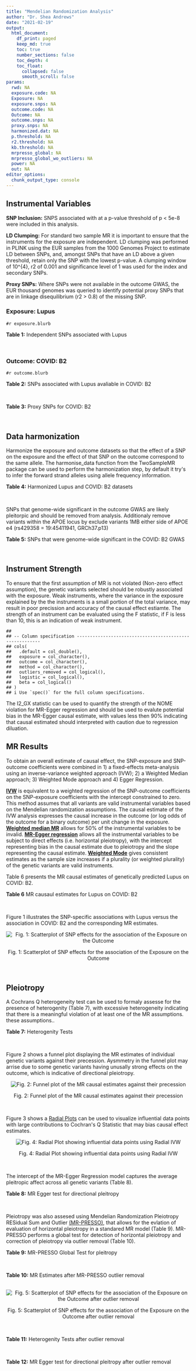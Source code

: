 ```yaml
---
title: "Mendelian Randomization Analysis"
author: "Dr. Shea Andrews"
date: "2021-02-19"
output:
  html_document:
    df_print: paged
    keep_md: true
    toc: true
    number_sections: false
    toc_depth: 4
    toc_float:
      collapsed: false
      smooth_scroll: false
params:
  rwd: NA
  exposure.code: NA
  Exposure: NA
  exposure.snps: NA
  outcome.code: NA
  Outcome: NA
  outcome.snps: NA
  proxy.snps: NA
  harmonized.dat: NA
  p.threshold: NA
  r2.threshold: NA
  kb.threshold: NA
  mrpresso_global: NA
  mrpresso_global_wo_outliers: NA
  power: NA
  out: NA
editor_options:
  chunk_output_type: console
---
```







## Instrumental Variables
**SNP Inclusion:** SNPS associated with at a p-value threshold of p < 5e-8 were included in this analysis.
<br>

**LD Clumping:** For standard two sample MR it is important to ensure that the instruments for the exposure are independent. LD clumping was performed in PLINK using the EUR samples from the 1000 Genomes Project to estimate LD between SNPs, and, amongst SNPs that have an LD above a given threshold, retain only the SNP with the lowest p-value. A clumping window of 10^{4}, r2 of 0.001 and significance level of 1 was used for the index and secondary SNPs.
<br>

**Proxy SNPs:** Where SNPs were not available in the outcome GWAS, the EUR thousand genomes was queried to identify potential proxy SNPs that are in linkage disequilibrium (r2 > 0.8) of the missing SNP.
<br>

### Exposure: Lupus
`#r exposure.blurb`
<br>

**Table 1:** Independent SNPs associated with Lupus
<div data-pagedtable="false">
  <script data-pagedtable-source type="application/json">
{"columns":[{"label":["SNP"],"name":[1],"type":["chr"],"align":["left"]},{"label":["CHROM"],"name":[2],"type":["dbl"],"align":["right"]},{"label":["POS"],"name":[3],"type":["dbl"],"align":["right"]},{"label":["REF"],"name":[4],"type":["chr"],"align":["left"]},{"label":["ALT"],"name":[5],"type":["chr"],"align":["left"]},{"label":["AF"],"name":[6],"type":["dbl"],"align":["right"]},{"label":["BETA"],"name":[7],"type":["dbl"],"align":["right"]},{"label":["SE"],"name":[8],"type":["dbl"],"align":["right"]},{"label":["Z"],"name":[9],"type":["dbl"],"align":["right"]},{"label":["P"],"name":[10],"type":["dbl"],"align":["right"]},{"label":["N"],"name":[11],"type":["dbl"],"align":["right"]},{"label":["TRAIT"],"name":[12],"type":["chr"],"align":["left"]}],"data":[{"1":"rs4661543","2":"1","3":"15229101","4":"T","5":"G","6":"0.89366400","7":"0.2744370","8":"0.04237546","9":"6.476320","10":"9.39891e-11","11":"23210","12":"Lupus"},{"1":"rs6679677","2":"1","3":"114303808","4":"C","5":"A","6":"0.13198000","7":"0.3364722","8":"0.04648538","9":"7.238238","10":"4.54552e-13","11":"23210","12":"Lupus"},{"1":"rs6671847","2":"1","3":"161478810","4":"G","5":"A","6":"0.43811600","7":"0.1988509","8":"0.02896508","9":"6.865193","10":"6.64016e-12","11":"23210","12":"Lupus"},{"1":"rs10912578","2":"1","3":"173251856","4":"A","5":"G","6":"0.69282600","7":"-0.2468600","8":"0.03099180","9":"-7.965340","10":"1.64776e-15","11":"23210","12":"Lupus"},{"1":"rs4916215","2":"1","3":"173314540","4":"C","5":"T","6":"0.77431100","7":"0.2231440","8":"0.03396932","9":"6.568970","10":"5.06636e-11","11":"23210","12":"Lupus"},{"1":"rs17849501","2":"1","3":"183542323","4":"C","5":"T","6":"0.04266520","7":"0.8109302","8":"0.04986423","9":"16.262763","10":"1.81370e-59","11":"23210","12":"Lupus"},{"1":"rs12094036","2":"1","3":"183558174","4":"T","5":"C","6":"0.06648550","7":"-0.3285041","8":"0.05785948","9":"-5.677618","10":"1.36583e-08","11":"23210","12":"Lupus"},{"1":"rs34703115","2":"2","3":"40282854","4":"T","5":"C","6":"0.05253620","7":"-0.6161861","8":"0.10477761","9":"-5.880895","10":"4.08053e-09","11":"23210","12":"Lupus"},{"1":"rs268124","2":"2","3":"65654364","4":"C","5":"T","6":"0.70927300","7":"0.1863300","8":"0.03237026","9":"5.756200","10":"8.60306e-09","11":"23210","12":"Lupus"},{"1":"rs13019891","2":"2","3":"113829869","4":"G","5":"T","6":"0.42580400","7":"-0.5621189","8":"0.02903360","9":"-19.360981","10":"1.64719e-83","11":"23210","12":"Lupus"},{"1":"rs2459611","2":"2","3":"191939187","4":"C","5":"T","6":"0.91986900","7":"0.2613650","8":"0.04524500","9":"5.776660","10":"7.62003e-09","11":"23210","12":"Lupus"},{"1":"rs4274624","2":"2","3":"191958656","4":"C","5":"T","6":"0.79354100","7":"-0.5596160","8":"0.03267912","9":"-17.124600","10":"9.73273e-66","11":"23210","12":"Lupus"},{"1":"rs10048743","2":"2","3":"213890232","4":"G","5":"T","6":"0.86960500","7":"-0.2311120","8":"0.04120563","9":"-5.608740","10":"2.03803e-08","11":"23210","12":"Lupus"},{"1":"rs10200680","2":"2","3":"223961877","4":"C","5":"T","6":"0.12876900","7":"-0.2484614","8":"0.04248350","9":"-5.848421","10":"4.96262e-09","11":"23210","12":"Lupus"},{"1":"rs2573219","2":"2","3":"233288667","4":"A","5":"C","6":"0.11355300","7":"0.5877867","8":"0.04292917","9":"13.692012","10":"1.13327e-42","11":"23210","12":"Lupus"},{"1":"rs9852014","2":"3","3":"129084581","4":"A","5":"G","6":"0.08055150","7":"0.6205765","8":"0.04927268","9":"12.594737","10":"2.25712e-36","11":"23210","12":"Lupus"},{"1":"rs1464446","2":"3","3":"146601295","4":"G","5":"T","6":"0.19522400","7":"-0.3285041","8":"0.04014973","9":"-8.181975","10":"2.79229e-16","11":"23210","12":"Lupus"},{"1":"rs13136219","2":"4","3":"102743687","4":"C","5":"T","6":"0.33503600","7":"-0.1743534","8":"0.02778696","9":"-6.274648","10":"3.50427e-10","11":"23210","12":"Lupus"},{"1":"rs4388254","2":"5","3":"133428601","4":"C","5":"T","6":"0.04080520","7":"0.3784364","8":"0.06039767","9":"6.265745","10":"3.71046e-10","11":"23210","12":"Lupus"},{"1":"rs1078324","2":"5","3":"149202268","4":"C","5":"A","6":"0.06524100","7":"-0.7133499","8":"0.07816647","9":"-9.126034","10":"7.10544e-20","11":"23210","12":"Lupus"},{"1":"rs6889239","2":"5","3":"150457771","4":"T","5":"C","6":"0.25117800","7":"0.2776317","8":"0.03173996","9":"8.747072","10":"2.18960e-18","11":"23210","12":"Lupus"},{"1":"rs2431697","2":"5","3":"159879978","4":"T","5":"C","6":"0.40740100","7":"-0.2231436","8":"0.02929643","9":"-7.616749","10":"2.60144e-14","11":"23210","12":"Lupus"},{"1":"rs12524498","2":"6","3":"31444187","4":"G","5":"T","6":"0.02318840","7":"-0.6733446","8":"0.12079282","9":"-5.574376","10":"2.48419e-08","11":"23210","12":"Lupus"},{"1":"rs389884","2":"6","3":"31940897","4":"A","5":"G","6":"0.10729800","7":"0.9282193","8":"0.04323190","9":"21.470703","10":"2.92560e-102","11":"23210","12":"Lupus"},{"1":"rs79197920","2":"6","3":"32455569","4":"C","5":"T","6":"0.65625000","7":"-0.4510760","8":"0.03341812","9":"-13.497900","10":"1.60819e-41","11":"23210","12":"Lupus"},{"1":"rs113753702","2":"6","3":"32471064","4":"T","5":"C","6":"0.43790100","7":"-0.3856625","8":"0.03422480","9":"-11.268508","10":"1.87724e-29","11":"23210","12":"Lupus"},{"1":"rs77062257","2":"6","3":"32620764","4":"A","5":"T","6":"0.16741300","7":"-0.4620355","8":"0.04802120","9":"-9.621488","10":"6.48854e-22","11":"23210","12":"Lupus"},{"1":"rs2097294","2":"6","3":"32779583","4":"C","5":"T","6":"0.00875099","7":"0.6981347","8":"0.06965172","9":"10.023223","10":"1.20508e-23","11":"23210","12":"Lupus"},{"1":"rs7768653","2":"6","3":"106574794","4":"C","5":"T","6":"0.60770100","7":"-0.2070140","8":"0.02968907","9":"-6.972740","10":"3.10827e-12","11":"23210","12":"Lupus"},{"1":"rs58721818","2":"6","3":"138243739","4":"C","5":"T","6":"0.03142030","7":"0.6575200","8":"0.07559407","9":"8.698037","10":"3.37674e-18","11":"23210","12":"Lupus"},{"1":"rs35000415","2":"7","3":"128585616","4":"C","5":"T","6":"0.14785900","7":"0.5877867","8":"0.04153895","9":"14.150252","10":"1.86090e-45","11":"23210","12":"Lupus"},{"1":"rs2736332","2":"8","3":"11339965","4":"G","5":"C","6":"0.24709300","7":"0.2776317","8":"0.03206938","9":"8.657222","10":"4.83401e-18","11":"23210","12":"Lupus"},{"1":"rs7823055","2":"8","3":"55511676","4":"G","5":"T","6":"0.57587300","7":"-0.3506570","8":"0.02862084","9":"-12.251800","10":"1.64303e-34","11":"23210","12":"Lupus"},{"1":"rs7097397","2":"10","3":"50025396","4":"G","5":"A","6":"0.35511500","7":"-0.1863296","8":"0.02871184","9":"-6.489643","10":"8.60398e-11","11":"23210","12":"Lupus"},{"1":"rs7899626","2":"10","3":"63825561","4":"C","5":"T","6":"0.32037800","7":"0.1823216","8":"0.03325319","9":"5.482830","10":"4.18576e-08","11":"23210","12":"Lupus"},{"1":"rs58688157","2":"11","3":"625085","4":"A","5":"G","6":"0.26210400","7":"-0.2231436","8":"0.03356474","9":"-6.648154","10":"2.96791e-11","11":"23210","12":"Lupus"},{"1":"rs353608","2":"11","3":"35101738","4":"A","5":"G","6":"0.53012700","7":"0.1863300","8":"0.02801977","9":"6.649930","10":"2.93228e-11","11":"23210","12":"Lupus"},{"1":"rs73050535","2":"12","3":"5012503","4":"C","5":"T","6":"0.01180100","7":"-0.7133499","8":"0.12413416","9":"-5.746604","10":"9.10536e-09","11":"23210","12":"Lupus"},{"1":"rs597808","2":"12","3":"111973358","4":"A","5":"G","6":"0.54462300","7":"-0.1625189","8":"0.02947364","9":"-5.514043","10":"3.50683e-08","11":"23210","12":"Lupus"},{"1":"rs1143679","2":"16","3":"31276811","4":"G","5":"A","6":"0.12236000","7":"0.5822156","8":"0.03998663","9":"14.560256","10":"5.02694e-48","11":"23210","12":"Lupus"},{"1":"rs13332649","2":"16","3":"85966683","4":"A","5":"G","6":"0.23690900","7":"-0.3147107","8":"0.03756825","9":"-8.377040","10":"5.42755e-17","11":"23210","12":"Lupus"},{"1":"rs143123127","2":"17","3":"38007190","4":"G","5":"A","6":"0.05919850","7":"0.4700036","8":"0.08403420","9":"5.593004","10":"2.23174e-08","11":"23210","12":"Lupus"},{"1":"rs35251378","2":"19","3":"10459969","4":"G","5":"A","6":"0.28126200","7":"-0.2357223","8":"0.03242656","9":"-7.269422","10":"3.61030e-13","11":"23210","12":"Lupus"},{"1":"rs73068668","2":"19","3":"55763262","4":"G","5":"A","6":"0.05480940","7":"-0.3147107","8":"0.05749035","9":"-5.474149","10":"4.39618e-08","11":"23210","12":"Lupus"},{"1":"rs3747093","2":"22","3":"21984379","4":"G","5":"A","6":"0.19129500","7":"0.2623643","8":"0.03450549","9":"7.603552","10":"2.88112e-14","11":"23210","12":"Lupus"}],"options":{"columns":{"min":{},"max":[10]},"rows":{"min":[10],"max":[10]},"pages":{}}}
  </script>
</div>
<br>

### Outcome: COVID: B2
`#r outcome.blurb`
<br>

**Table 2:** SNPs associated with Lupus avaliable in COVID: B2
<div data-pagedtable="false">
  <script data-pagedtable-source type="application/json">
{"columns":[{"label":["SNP"],"name":[1],"type":["chr"],"align":["left"]},{"label":["CHROM"],"name":[2],"type":["dbl"],"align":["right"]},{"label":["POS"],"name":[3],"type":["dbl"],"align":["right"]},{"label":["REF"],"name":[4],"type":["chr"],"align":["left"]},{"label":["ALT"],"name":[5],"type":["chr"],"align":["left"]},{"label":["AF"],"name":[6],"type":["dbl"],"align":["right"]},{"label":["BETA"],"name":[7],"type":["dbl"],"align":["right"]},{"label":["SE"],"name":[8],"type":["dbl"],"align":["right"]},{"label":["Z"],"name":[9],"type":["dbl"],"align":["right"]},{"label":["P"],"name":[10],"type":["dbl"],"align":["right"]},{"label":["N"],"name":[11],"type":["dbl"],"align":["right"]},{"label":["TRAIT"],"name":[12],"type":["chr"],"align":["left"]}],"data":[{"1":"rs4661543","2":"1","3":"15229101","4":"T","5":"G","6":"0.87250","7":"-0.0175560","8":"0.031790","9":"-0.55224913","10":"5.808e-01","11":"1554188","12":"COVID_B2__EUR_w/o_UKBB"},{"1":"rs6679677","2":"1","3":"114303808","4":"C","5":"A","6":"0.11600","7":"-0.0156300","8":"0.035790","9":"-0.43671417","10":"6.623e-01","11":"1557411","12":"COVID_B2__EUR_w/o_UKBB"},{"1":"rs6671847","2":"1","3":"161478810","4":"G","5":"A","6":"0.47420","7":"0.0012206","8":"0.023331","9":"0.05231666","10":"9.583e-01","11":"1546742","12":"COVID_B2__EUR_w/o_UKBB"},{"1":"rs10912578","2":"1","3":"173251856","4":"A","5":"G","6":"0.67890","7":"-0.0220800","8":"0.025771","9":"-0.85677700","10":"3.916e-01","11":"1544118","12":"COVID_B2__EUR_w/o_UKBB"},{"1":"rs4916215","2":"1","3":"173314540","4":"C","5":"T","6":"0.74460","7":"-0.0290150","8":"0.022811","9":"-1.27197405","10":"2.034e-01","11":"1557411","12":"COVID_B2__EUR_w/o_UKBB"},{"1":"rs17849501","2":"1","3":"183542323","4":"C","5":"T","6":"0.04830","7":"-0.0027305","8":"0.046463","9":"-0.05876719","10":"9.531e-01","11":"1557411","12":"COVID_B2__EUR_w/o_UKBB"},{"1":"rs12094036","2":"1","3":"183558174","4":"T","5":"C","6":"0.07874","7":"0.0613510","8":"0.036580","9":"1.67717332","10":"9.351e-02","11":"1557411","12":"COVID_B2__EUR_w/o_UKBB"},{"1":"rs34703115","2":"2","3":"40282854","4":"T","5":"C","6":"0.03516","7":"0.0241230","8":"0.054288","9":"0.44435234","10":"6.568e-01","11":"1557411","12":"COVID_B2__EUR_w/o_UKBB"},{"1":"rs268124","2":"2","3":"65654364","4":"C","5":"T","6":"0.71500","7":"-0.0234000","8":"0.025953","9":"-0.90162987","10":"3.672e-01","11":"1547355","12":"COVID_B2__EUR_w/o_UKBB"},{"1":"rs13019891","2":"2","3":"113829869","4":"G","5":"T","6":"0.44750","7":"-0.0024128","8":"0.023054","9":"-0.10465863","10":"9.166e-01","11":"1547355","12":"COVID_B2__EUR_w/o_UKBB"},{"1":"rs2459611","2":"2","3":"191939187","4":"C","5":"T","6":"0.90210","7":"-0.0242040","8":"0.037677","9":"-0.64240784","10":"5.206e-01","11":"1546734","12":"COVID_B2__EUR_w/o_UKBB"},{"1":"rs4274624","2":"2","3":"191958656","4":"C","5":"T","6":"0.77220","7":"-0.0194480","8":"0.023894","9":"-0.81392818","10":"4.157e-01","11":"1557411","12":"COVID_B2__EUR_w/o_UKBB"},{"1":"rs10048743","2":"2","3":"213890232","4":"G","5":"T","6":"0.84530","7":"0.0037463","8":"0.029515","9":"0.12692868","10":"8.990e-01","11":"1557411","12":"COVID_B2__EUR_w/o_UKBB"},{"1":"rs10200680","2":"2","3":"223961877","4":"C","5":"T","6":"0.14620","7":"0.0361070","8":"0.028063","9":"1.28664077","10":"1.982e-01","11":"1557411","12":"COVID_B2__EUR_w/o_UKBB"},{"1":"rs2573219","2":"2","3":"233288667","4":"A","5":"C","6":"0.09497","7":"-0.0523470","8":"0.034194","9":"-1.53088261","10":"1.258e-01","11":"1557411","12":"COVID_B2__EUR_w/o_UKBB"},{"1":"rs9852014","2":"3","3":"129084581","4":"A","5":"G","6":"0.07857","7":"-0.0191640","8":"0.040357","9":"-0.47486186","10":"6.349e-01","11":"1547355","12":"COVID_B2__EUR_w/o_UKBB"},{"1":"rs1464446","2":"3","3":"146601295","4":"G","5":"T","6":"0.18950","7":"-0.0384560","8":"0.027511","9":"-1.39784086","10":"1.622e-01","11":"1554182","12":"COVID_B2__EUR_w/o_UKBB"},{"1":"rs13136219","2":"4","3":"102743687","4":"C","5":"T","6":"0.36070","7":"0.0190720","8":"0.020529","9":"0.92902723","10":"3.529e-01","11":"1557411","12":"COVID_B2__EUR_w/o_UKBB"},{"1":"rs4388254","2":"5","3":"133428601","4":"C","5":"T","6":"0.05719","7":"-0.0296320","8":"0.046966","9":"-0.63092450","10":"5.281e-01","11":"1547355","12":"COVID_B2__EUR_w/o_UKBB"},{"1":"rs1078324","2":"5","3":"149202268","4":"C","5":"A","6":"0.05829","7":"0.0394700","8":"0.041832","9":"0.94353605","10":"3.454e-01","11":"1556798","12":"COVID_B2__EUR_w/o_UKBB"},{"1":"rs6889239","2":"5","3":"150457771","4":"T","5":"C","6":"0.25670","7":"0.0047065","8":"0.025131","9":"0.18727866","10":"8.514e-01","11":"1547355","12":"COVID_B2__EUR_w/o_UKBB"},{"1":"rs2431697","2":"5","3":"159879978","4":"T","5":"C","6":"0.42020","7":"-0.0488380","8":"0.020194","9":"-2.41844112","10":"1.559e-02","11":"1557411","12":"COVID_B2__EUR_w/o_UKBB"},{"1":"rs12524498","2":"6","3":"31444187","4":"G","5":"T","6":"0.02464","7":"0.1446700","8":"0.071857","9":"2.01330420","10":"4.409e-02","11":"1552983","12":"COVID_B2__EUR_w/o_UKBB"},{"1":"rs389884","2":"6","3":"31940897","4":"A","5":"G","6":"0.09927","7":"-0.0162180","8":"0.036421","9":"-0.44529255","10":"6.561e-01","11":"1556798","12":"COVID_B2__EUR_w/o_UKBB"},{"1":"rs7768653","2":"6","3":"106574794","4":"C","5":"T","6":"0.58630","7":"0.0207010","8":"0.020769","9":"0.99672589","10":"3.189e-01","11":"1556798","12":"COVID_B2__EUR_w/o_UKBB"},{"1":"rs58721818","2":"6","3":"138243739","4":"C","5":"T","6":"0.02992","7":"-0.0118560","8":"0.061607","9":"-0.19244566","10":"8.474e-01","11":"1557411","12":"COVID_B2__EUR_w/o_UKBB"},{"1":"rs35000415","2":"7","3":"128585616","4":"C","5":"T","6":"0.12670","7":"0.0327380","8":"0.031979","9":"1.02373433","10":"3.060e-01","11":"1557411","12":"COVID_B2__EUR_w/o_UKBB"},{"1":"rs2736332","2":"8","3":"11339965","4":"G","5":"C","6":"0.25730","7":"0.0073763","8":"0.022461","9":"0.32840479","10":"7.426e-01","11":"1557411","12":"COVID_B2__EUR_w/o_UKBB"},{"1":"rs7823055","2":"8","3":"55511676","4":"G","5":"T","6":"0.57050","7":"0.0034755","8":"0.024802","9":"0.14012983","10":"8.886e-01","11":"1544118","12":"COVID_B2__EUR_w/o_UKBB"},{"1":"rs7097397","2":"10","3":"50025396","4":"G","5":"A","6":"0.37130","7":"0.0033403","8":"0.020580","9":"0.16230807","10":"8.711e-01","11":"1557411","12":"COVID_B2__EUR_w/o_UKBB"},{"1":"rs7899626","2":"10","3":"63825561","4":"C","5":"T","6":"0.33010","7":"0.0045673","8":"0.024503","9":"0.18639758","10":"8.521e-01","11":"1546734","12":"COVID_B2__EUR_w/o_UKBB"},{"1":"rs58688157","2":"11","3":"625085","4":"A","5":"G","6":"0.25460","7":"-0.0046479","8":"0.025561","9":"-0.18183561","10":"8.557e-01","11":"1546734","12":"COVID_B2__EUR_w/o_UKBB"},{"1":"rs353608","2":"11","3":"35101738","4":"A","5":"G","6":"0.52210","7":"0.0135060","8":"0.023186","9":"0.58250669","10":"5.602e-01","11":"1546742","12":"COVID_B2__EUR_w/o_UKBB"},{"1":"rs73050535","2":"12","3":"5012503","4":"C","5":"T","6":"0.01722","7":"-0.0423230","8":"0.069927","9":"-0.60524547","10":"5.450e-01","11":"1555210","12":"COVID_B2__EUR_w/o_UKBB"},{"1":"rs597808","2":"12","3":"111973358","4":"A","5":"G","6":"0.54160","7":"0.0027903","8":"0.023368","9":"0.11940688","10":"9.049e-01","11":"1529148","12":"COVID_B2__EUR_w/o_UKBB"},{"1":"rs1143679","2":"16","3":"31276811","4":"G","5":"A","6":"0.11780","7":"-0.0425160","8":"0.034636","9":"-1.22750895","10":"2.196e-01","11":"1529148","12":"COVID_B2__EUR_w/o_UKBB"},{"1":"rs13332649","2":"16","3":"85966683","4":"A","5":"G","6":"0.24580","7":"0.0386020","8":"0.025618","9":"1.50683113","10":"1.319e-01","11":"1556790","12":"COVID_B2__EUR_w/o_UKBB"},{"1":"rs35251378","2":"19","3":"10459969","4":"G","5":"A","6":"0.27640","7":"0.1359900","8":"0.025183","9":"5.40007148","10":"6.666e-08","11":"1546734","12":"COVID_B2__EUR_w/o_UKBB"},{"1":"rs73068668","2":"19","3":"55763262","4":"G","5":"A","6":"0.07192","7":"-0.1309700","8":"0.047248","9":"-2.77196918","10":"5.574e-03","11":"1529140","12":"COVID_B2__EUR_w/o_UKBB"},{"1":"rs3747093","2":"22","3":"21984379","4":"G","5":"A","6":"0.21760","7":"0.0125880","8":"0.029221","9":"0.43078608","10":"6.666e-01","11":"1546734","12":"COVID_B2__EUR_w/o_UKBB"},{"1":"rs79197920","2":"NA","3":"NA","4":"NA","5":"NA","6":"NA","7":"NA","8":"NA","9":"NA","10":"NA","11":"NA","12":"NA"},{"1":"rs113753702","2":"NA","3":"NA","4":"NA","5":"NA","6":"NA","7":"NA","8":"NA","9":"NA","10":"NA","11":"NA","12":"NA"},{"1":"rs77062257","2":"NA","3":"NA","4":"NA","5":"NA","6":"NA","7":"NA","8":"NA","9":"NA","10":"NA","11":"NA","12":"NA"},{"1":"rs2097294","2":"NA","3":"NA","4":"NA","5":"NA","6":"NA","7":"NA","8":"NA","9":"NA","10":"NA","11":"NA","12":"NA"},{"1":"rs143123127","2":"NA","3":"NA","4":"NA","5":"NA","6":"NA","7":"NA","8":"NA","9":"NA","10":"NA","11":"NA","12":"NA"}],"options":{"columns":{"min":{},"max":[10]},"rows":{"min":[10],"max":[10]},"pages":{}}}
  </script>
</div>
<br>

**Table 3:** Proxy SNPs for COVID: B2
<div data-pagedtable="false">
  <script data-pagedtable-source type="application/json">
{"columns":[{"label":["target_snp"],"name":[1],"type":["chr"],"align":["left"]},{"label":["proxy_snp"],"name":[2],"type":["chr"],"align":["left"]},{"label":["ld.r2"],"name":[3],"type":["dbl"],"align":["right"]},{"label":["Dprime"],"name":[4],"type":["dbl"],"align":["right"]},{"label":["PHASE"],"name":[5],"type":["chr"],"align":["left"]},{"label":["X12"],"name":[6],"type":["lgl"],"align":["right"]},{"label":["CHROM"],"name":[7],"type":["dbl"],"align":["right"]},{"label":["POS"],"name":[8],"type":["dbl"],"align":["right"]},{"label":["REF.proxy"],"name":[9],"type":["chr"],"align":["left"]},{"label":["ALT.proxy"],"name":[10],"type":["lgl"],"align":["right"]},{"label":["AF"],"name":[11],"type":["dbl"],"align":["right"]},{"label":["BETA"],"name":[12],"type":["dbl"],"align":["right"]},{"label":["SE"],"name":[13],"type":["dbl"],"align":["right"]},{"label":["Z"],"name":[14],"type":["dbl"],"align":["right"]},{"label":["P"],"name":[15],"type":["dbl"],"align":["right"]},{"label":["N"],"name":[16],"type":["dbl"],"align":["right"]},{"label":["TRAIT"],"name":[17],"type":["chr"],"align":["left"]},{"label":["ref"],"name":[18],"type":["chr"],"align":["left"]},{"label":["ref.proxy"],"name":[19],"type":["lgl"],"align":["right"]},{"label":["alt"],"name":[20],"type":["chr"],"align":["left"]},{"label":["alt.proxy"],"name":[21],"type":["chr"],"align":["left"]},{"label":["ALT"],"name":[22],"type":["chr"],"align":["left"]},{"label":["REF"],"name":[23],"type":["chr"],"align":["left"]},{"label":["proxy.outcome"],"name":[24],"type":["lgl"],"align":["right"]}],"data":[{"1":"rs77062257","2":"rs74951723","3":"0.904362","4":"0.95765","5":"TT/AA","6":"NA","7":"6","8":"32620916","9":"A","10":"TRUE","11":"0.11650","12":"-0.036952","13":"0.033163","14":"-1.1142538","15":"0.2652","16":"1303273","17":"COVID_B2__EUR_w/o_UKBB","18":"T","19":"TRUE","20":"A","21":"A","22":"T","23":"A","24":"TRUE"},{"1":"rs143123127","2":"rs112876941","3":"1.000000","4":"1.00000","5":"AT/GA","6":"NA","7":"17","8":"37922804","9":"A","10":"TRUE","11":"0.04285","12":"0.016808","13":"0.055472","14":"0.3029997","15":"0.7619","16":"1557411","17":"COVID_B2__EUR_w/o_UKBB","18":"A","19":"TRUE","20":"G","21":"A","22":"A","23":"G","24":"TRUE"},{"1":"rs79197920","2":"NA","3":"NA","4":"NA","5":"NA","6":"NA","7":"NA","8":"NA","9":"NA","10":"NA","11":"NA","12":"NA","13":"NA","14":"NA","15":"NA","16":"NA","17":"NA","18":"NA","19":"NA","20":"NA","21":"NA","22":"NA","23":"NA","24":"NA"},{"1":"rs113753702","2":"NA","3":"NA","4":"NA","5":"NA","6":"NA","7":"NA","8":"NA","9":"NA","10":"NA","11":"NA","12":"NA","13":"NA","14":"NA","15":"NA","16":"NA","17":"NA","18":"NA","19":"NA","20":"NA","21":"NA","22":"NA","23":"NA","24":"NA"},{"1":"rs2097294","2":"NA","3":"NA","4":"NA","5":"NA","6":"NA","7":"NA","8":"NA","9":"NA","10":"NA","11":"NA","12":"NA","13":"NA","14":"NA","15":"NA","16":"NA","17":"NA","18":"NA","19":"NA","20":"NA","21":"NA","22":"NA","23":"NA","24":"NA"}],"options":{"columns":{"min":{},"max":[10]},"rows":{"min":[10],"max":[10]},"pages":{}}}
  </script>
</div>
<br>

## Data harmonization
Harmonize the exposure and outcome datasets so that the effect of a SNP on the exposure and the effect of that SNP on the outcome correspond to the same allele. The harmonise_data function from the TwoSampleMR package can be used to perform the harmonization step, by default it try's to infer the forward strand alleles using allele frequency information.
<br>

**Table 4:** Harmonized Lupus and COVID: B2 datasets
<div data-pagedtable="false">
  <script data-pagedtable-source type="application/json">
{"columns":[{"label":["SNP"],"name":[1],"type":["chr"],"align":["left"]},{"label":["effect_allele.exposure"],"name":[2],"type":["chr"],"align":["left"]},{"label":["other_allele.exposure"],"name":[3],"type":["chr"],"align":["left"]},{"label":["effect_allele.outcome"],"name":[4],"type":["chr"],"align":["left"]},{"label":["other_allele.outcome"],"name":[5],"type":["chr"],"align":["left"]},{"label":["beta.exposure"],"name":[6],"type":["dbl"],"align":["right"]},{"label":["beta.outcome"],"name":[7],"type":["dbl"],"align":["right"]},{"label":["eaf.exposure"],"name":[8],"type":["dbl"],"align":["right"]},{"label":["eaf.outcome"],"name":[9],"type":["dbl"],"align":["right"]},{"label":["remove"],"name":[10],"type":["lgl"],"align":["right"]},{"label":["palindromic"],"name":[11],"type":["lgl"],"align":["right"]},{"label":["ambiguous"],"name":[12],"type":["lgl"],"align":["right"]},{"label":["id.outcome"],"name":[13],"type":["chr"],"align":["left"]},{"label":["chr.outcome"],"name":[14],"type":["dbl"],"align":["right"]},{"label":["pos.outcome"],"name":[15],"type":["dbl"],"align":["right"]},{"label":["se.outcome"],"name":[16],"type":["dbl"],"align":["right"]},{"label":["z.outcome"],"name":[17],"type":["dbl"],"align":["right"]},{"label":["pval.outcome"],"name":[18],"type":["dbl"],"align":["right"]},{"label":["samplesize.outcome"],"name":[19],"type":["dbl"],"align":["right"]},{"label":["outcome"],"name":[20],"type":["chr"],"align":["left"]},{"label":["mr_keep.outcome"],"name":[21],"type":["lgl"],"align":["right"]},{"label":["pval_origin.outcome"],"name":[22],"type":["chr"],"align":["left"]},{"label":["chr.exposure"],"name":[23],"type":["dbl"],"align":["right"]},{"label":["pos.exposure"],"name":[24],"type":["dbl"],"align":["right"]},{"label":["se.exposure"],"name":[25],"type":["dbl"],"align":["right"]},{"label":["z.exposure"],"name":[26],"type":["dbl"],"align":["right"]},{"label":["pval.exposure"],"name":[27],"type":["dbl"],"align":["right"]},{"label":["samplesize.exposure"],"name":[28],"type":["dbl"],"align":["right"]},{"label":["exposure"],"name":[29],"type":["chr"],"align":["left"]},{"label":["mr_keep.exposure"],"name":[30],"type":["lgl"],"align":["right"]},{"label":["pval_origin.exposure"],"name":[31],"type":["chr"],"align":["left"]},{"label":["id.exposure"],"name":[32],"type":["chr"],"align":["left"]},{"label":["action"],"name":[33],"type":["dbl"],"align":["right"]},{"label":["mr_keep"],"name":[34],"type":["lgl"],"align":["right"]},{"label":["pt"],"name":[35],"type":["dbl"],"align":["right"]},{"label":["pleitropy_keep"],"name":[36],"type":["lgl"],"align":["right"]},{"label":["mrpresso_RSSobs"],"name":[37],"type":["dbl"],"align":["right"]},{"label":["mrpresso_pval"],"name":[38],"type":["chr"],"align":["left"]},{"label":["mrpresso_keep"],"name":[39],"type":["lgl"],"align":["right"]}],"data":[{"1":"rs10048743","2":"T","3":"G","4":"T","5":"G","6":"-0.2311120","7":"0.0037463","8":"0.8696050","9":"0.84530","10":"FALSE","11":"FALSE","12":"FALSE","13":"0xRnlx","14":"2","15":"213890232","16":"0.029515","17":"0.12692868","18":"8.990e-01","19":"1557411","20":"covidhgi2020B2v5alleurLeaveUKBB","21":"TRUE","22":"reported","23":"2","24":"213890232","25":"0.04120563","26":"-5.608740","27":"2.03803e-08","28":"23210","29":"Betham2015lupus","30":"TRUE","31":"reported","32":"k3kHZd","33":"2","34":"TRUE","35":"5e-08","36":"TRUE","37":"1.918419e-08","38":"1","39":"TRUE"},{"1":"rs10200680","2":"T","3":"C","4":"T","5":"C","6":"-0.2484614","7":"0.0361070","8":"0.1287690","9":"0.14620","10":"FALSE","11":"FALSE","12":"FALSE","13":"0xRnlx","14":"2","15":"223961877","16":"0.028063","17":"1.28664077","18":"1.982e-01","19":"1557411","20":"covidhgi2020B2v5alleurLeaveUKBB","21":"TRUE","22":"reported","23":"2","24":"223961877","25":"0.04248350","26":"-5.848421","27":"4.96262e-09","28":"23210","29":"Betham2015lupus","30":"TRUE","31":"reported","32":"k3kHZd","33":"2","34":"TRUE","35":"5e-08","36":"TRUE","37":"1.044120e-03","38":"1","39":"TRUE"},{"1":"rs1078324","2":"A","3":"C","4":"A","5":"C","6":"-0.7133499","7":"0.0394700","8":"0.0652410","9":"0.05829","10":"FALSE","11":"FALSE","12":"FALSE","13":"0xRnlx","14":"5","15":"149202268","16":"0.041832","17":"0.94353605","18":"3.454e-01","19":"1556798","20":"covidhgi2020B2v5alleurLeaveUKBB","21":"TRUE","22":"reported","23":"5","24":"149202268","25":"0.07816647","26":"-9.126034","27":"7.10544e-20","28":"23210","29":"Betham2015lupus","30":"TRUE","31":"reported","32":"k3kHZd","33":"2","34":"TRUE","35":"5e-08","36":"TRUE","37":"8.259830e-04","38":"1","39":"TRUE"},{"1":"rs10912578","2":"G","3":"A","4":"G","5":"A","6":"-0.2468600","7":"-0.0220800","8":"0.6928260","9":"0.67890","10":"FALSE","11":"FALSE","12":"FALSE","13":"0xRnlx","14":"1","15":"173251856","16":"0.025771","17":"-0.85677700","18":"3.916e-01","19":"1544118","20":"covidhgi2020B2v5alleurLeaveUKBB","21":"TRUE","22":"reported","23":"1","24":"173251856","25":"0.03099180","26":"-7.965340","27":"1.64776e-15","28":"23210","29":"Betham2015lupus","30":"TRUE","31":"reported","32":"k3kHZd","33":"2","34":"TRUE","35":"5e-08","36":"TRUE","37":"7.073010e-04","38":"1","39":"TRUE"},{"1":"rs1143679","2":"A","3":"G","4":"A","5":"G","6":"0.5822156","7":"-0.0425160","8":"0.1223600","9":"0.11780","10":"FALSE","11":"FALSE","12":"FALSE","13":"0xRnlx","14":"16","15":"31276811","16":"0.034636","17":"-1.22750895","18":"2.196e-01","19":"1529148","20":"covidhgi2020B2v5alleurLeaveUKBB","21":"TRUE","22":"reported","23":"16","24":"31276811","25":"0.03998663","26":"14.560256","27":"5.02694e-48","28":"23210","29":"Betham2015lupus","30":"TRUE","31":"reported","32":"k3kHZd","33":"2","34":"TRUE","35":"5e-08","36":"TRUE","37":"1.168631e-03","38":"1","39":"TRUE"},{"1":"rs12094036","2":"C","3":"T","4":"C","5":"T","6":"-0.3285041","7":"0.0613510","8":"0.0664855","9":"0.07874","10":"FALSE","11":"FALSE","12":"FALSE","13":"0xRnlx","14":"1","15":"183558174","16":"0.036580","17":"1.67717332","18":"9.351e-02","19":"1557411","20":"covidhgi2020B2v5alleurLeaveUKBB","21":"TRUE","22":"reported","23":"1","24":"183558174","25":"0.05785948","26":"-5.677618","27":"1.36583e-08","28":"23210","29":"Betham2015lupus","30":"TRUE","31":"reported","32":"k3kHZd","33":"2","34":"TRUE","35":"5e-08","36":"TRUE","37":"3.194099e-03","38":"1","39":"TRUE"},{"1":"rs12524498","2":"T","3":"G","4":"T","5":"G","6":"-0.6733446","7":"0.1446700","8":"0.0231884","9":"0.02464","10":"FALSE","11":"FALSE","12":"FALSE","13":"0xRnlx","14":"6","15":"31444187","16":"0.071857","17":"2.01330420","18":"4.409e-02","19":"1552983","20":"covidhgi2020B2v5alleurLeaveUKBB","21":"TRUE","22":"reported","23":"6","24":"31444187","25":"0.12079282","26":"-5.574376","27":"2.48419e-08","28":"23210","29":"Betham2015lupus","30":"TRUE","31":"reported","32":"k3kHZd","33":"2","34":"TRUE","35":"5e-08","36":"TRUE","37":"1.826278e-02","38":"1","39":"TRUE"},{"1":"rs13019891","2":"T","3":"G","4":"T","5":"G","6":"-0.5621189","7":"-0.0024128","8":"0.4258040","9":"0.44750","10":"FALSE","11":"FALSE","12":"FALSE","13":"0xRnlx","14":"2","15":"113829869","16":"0.023054","17":"-0.10465863","18":"9.166e-01","19":"1547355","20":"covidhgi2020B2v5alleurLeaveUKBB","21":"TRUE","22":"reported","23":"2","24":"113829869","25":"0.02903360","26":"-19.360981","27":"1.64719e-83","28":"23210","29":"Betham2015lupus","30":"TRUE","31":"reported","32":"k3kHZd","33":"2","34":"TRUE","35":"5e-08","36":"TRUE","37":"1.695924e-04","38":"1","39":"TRUE"},{"1":"rs13136219","2":"T","3":"C","4":"T","5":"C","6":"-0.1743534","7":"0.0190720","8":"0.3350360","9":"0.36070","10":"FALSE","11":"FALSE","12":"FALSE","13":"0xRnlx","14":"4","15":"102743687","16":"0.020529","17":"0.92902723","18":"3.529e-01","19":"1557411","20":"covidhgi2020B2v5alleurLeaveUKBB","21":"TRUE","22":"reported","23":"4","24":"102743687","25":"0.02778696","26":"-6.274648","27":"3.50427e-10","28":"23210","29":"Betham2015lupus","30":"TRUE","31":"reported","32":"k3kHZd","33":"2","34":"TRUE","35":"5e-08","36":"TRUE","37":"2.663177e-04","38":"1","39":"TRUE"},{"1":"rs13332649","2":"G","3":"A","4":"G","5":"A","6":"-0.3147107","7":"0.0386020","8":"0.2369090","9":"0.24580","10":"FALSE","11":"FALSE","12":"FALSE","13":"0xRnlx","14":"16","15":"85966683","16":"0.025618","17":"1.50683113","18":"1.319e-01","19":"1556790","20":"covidhgi2020B2v5alleurLeaveUKBB","21":"TRUE","22":"reported","23":"16","24":"85966683","25":"0.03756825","26":"-8.377040","27":"5.42755e-17","28":"23210","29":"Betham2015lupus","30":"TRUE","31":"reported","32":"k3kHZd","33":"2","34":"TRUE","35":"5e-08","36":"TRUE","37":"1.161945e-03","38":"1","39":"TRUE"},{"1":"rs143123127","2":"A","3":"G","4":"A","5":"G","6":"0.4700036","7":"0.0168080","8":"0.0591985","9":"0.04285","10":"FALSE","11":"FALSE","12":"FALSE","13":"0xRnlx","14":"17","15":"37922804","16":"0.055472","17":"0.30299971","18":"7.619e-01","19":"1557411","20":"covidhgi2020B2v5alleurLeaveUKBB","21":"TRUE","22":"reported","23":"17","24":"38007190","25":"0.08403420","26":"5.593004","27":"2.23174e-08","28":"23210","29":"Betham2015lupus","30":"TRUE","31":"reported","32":"k3kHZd","33":"2","34":"TRUE","35":"5e-08","36":"TRUE","37":"6.237713e-04","38":"1","39":"TRUE"},{"1":"rs1464446","2":"T","3":"G","4":"T","5":"G","6":"-0.3285041","7":"-0.0384560","8":"0.1952240","9":"0.18950","10":"FALSE","11":"FALSE","12":"FALSE","13":"0xRnlx","14":"3","15":"146601295","16":"0.027511","17":"-1.39784086","18":"1.622e-01","19":"1554182","20":"covidhgi2020B2v5alleurLeaveUKBB","21":"TRUE","22":"reported","23":"3","24":"146601295","25":"0.04014973","26":"-8.181975","27":"2.79229e-16","28":"23210","29":"Betham2015lupus","30":"TRUE","31":"reported","32":"k3kHZd","33":"2","34":"TRUE","35":"5e-08","36":"TRUE","37":"2.019574e-03","38":"1","39":"TRUE"},{"1":"rs17849501","2":"T","3":"C","4":"T","5":"C","6":"0.8109302","7":"-0.0027305","8":"0.0426652","9":"0.04830","10":"FALSE","11":"FALSE","12":"FALSE","13":"0xRnlx","14":"1","15":"183542323","16":"0.046463","17":"-0.05876719","18":"9.531e-01","19":"1557411","20":"covidhgi2020B2v5alleurLeaveUKBB","21":"TRUE","22":"reported","23":"1","24":"183542323","25":"0.04986423","26":"16.262763","27":"1.81370e-59","28":"23210","29":"Betham2015lupus","30":"TRUE","31":"reported","32":"k3kHZd","33":"2","34":"TRUE","35":"5e-08","36":"TRUE","37":"1.303983e-04","38":"1","39":"TRUE"},{"1":"rs2431697","2":"C","3":"T","4":"C","5":"T","6":"-0.2231436","7":"-0.0488380","8":"0.4074010","9":"0.42020","10":"FALSE","11":"FALSE","12":"FALSE","13":"0xRnlx","14":"5","15":"159879978","16":"0.020194","17":"-2.41844112","18":"1.559e-02","19":"1557411","20":"covidhgi2020B2v5alleurLeaveUKBB","21":"TRUE","22":"reported","23":"5","24":"159879978","25":"0.02929643","26":"-7.616749","27":"2.60144e-14","28":"23210","29":"Betham2015lupus","30":"TRUE","31":"reported","32":"k3kHZd","33":"2","34":"TRUE","35":"5e-08","36":"TRUE","37":"2.869886e-03","38":"0.4116","39":"TRUE"},{"1":"rs2459611","2":"T","3":"C","4":"T","5":"C","6":"0.2613650","7":"-0.0242040","8":"0.9198690","9":"0.90210","10":"FALSE","11":"FALSE","12":"FALSE","13":"0xRnlx","14":"2","15":"191939187","16":"0.037677","17":"-0.64240784","18":"5.206e-01","19":"1546734","20":"covidhgi2020B2v5alleurLeaveUKBB","21":"TRUE","22":"reported","23":"2","24":"191939187","25":"0.04524500","26":"5.776660","27":"7.62003e-09","28":"23210","29":"Betham2015lupus","30":"TRUE","31":"reported","32":"k3kHZd","33":"2","34":"TRUE","35":"5e-08","36":"TRUE","37":"3.982630e-04","38":"1","39":"TRUE"},{"1":"rs2573219","2":"C","3":"A","4":"C","5":"A","6":"0.5877867","7":"-0.0523470","8":"0.1135530","9":"0.09497","10":"FALSE","11":"FALSE","12":"FALSE","13":"0xRnlx","14":"2","15":"233288667","16":"0.034194","17":"-1.53088261","18":"1.258e-01","19":"1557411","20":"covidhgi2020B2v5alleurLeaveUKBB","21":"TRUE","22":"reported","23":"2","24":"233288667","25":"0.04292917","26":"13.692012","27":"1.13327e-42","28":"23210","29":"Betham2015lupus","30":"TRUE","31":"reported","32":"k3kHZd","33":"2","34":"TRUE","35":"5e-08","36":"TRUE","37":"1.975358e-03","38":"1","39":"TRUE"},{"1":"rs268124","2":"T","3":"C","4":"T","5":"C","6":"0.1863300","7":"-0.0234000","8":"0.7092730","9":"0.71500","10":"FALSE","11":"FALSE","12":"FALSE","13":"0xRnlx","14":"2","15":"65654364","16":"0.025953","17":"-0.90162987","18":"3.672e-01","19":"1547355","20":"covidhgi2020B2v5alleurLeaveUKBB","21":"TRUE","22":"reported","23":"2","24":"65654364","25":"0.03237026","26":"5.756200","27":"8.60306e-09","28":"23210","29":"Betham2015lupus","30":"TRUE","31":"reported","32":"k3kHZd","33":"2","34":"TRUE","35":"5e-08","36":"TRUE","37":"4.172752e-04","38":"1","39":"TRUE"},{"1":"rs2736332","2":"C","3":"G","4":"C","5":"G","6":"0.2776317","7":"0.0073763","8":"0.2470930","9":"0.25730","10":"FALSE","11":"TRUE","12":"FALSE","13":"0xRnlx","14":"8","15":"11339965","16":"0.022461","17":"0.32840479","18":"7.426e-01","19":"1557411","20":"covidhgi2020B2v5alleurLeaveUKBB","21":"TRUE","22":"reported","23":"8","24":"11339965","25":"0.03206938","26":"8.657222","27":"4.83401e-18","28":"23210","29":"Betham2015lupus","30":"TRUE","31":"reported","32":"k3kHZd","33":"2","34":"TRUE","35":"5e-08","36":"TRUE","37":"1.518984e-04","38":"1","39":"TRUE"},{"1":"rs34703115","2":"C","3":"T","4":"C","5":"T","6":"-0.6161861","7":"0.0241230","8":"0.0525362","9":"0.03516","10":"FALSE","11":"FALSE","12":"FALSE","13":"0xRnlx","14":"2","15":"40282854","16":"0.054288","17":"0.44435234","18":"6.568e-01","19":"1557411","20":"covidhgi2020B2v5alleurLeaveUKBB","21":"TRUE","22":"reported","23":"2","24":"40282854","25":"0.10477761","26":"-5.880895","27":"4.08053e-09","28":"23210","29":"Betham2015lupus","30":"TRUE","31":"reported","32":"k3kHZd","33":"2","34":"TRUE","35":"5e-08","36":"TRUE","37":"1.971451e-04","38":"1","39":"TRUE"},{"1":"rs35000415","2":"T","3":"C","4":"T","5":"C","6":"0.5877867","7":"0.0327380","8":"0.1478590","9":"0.12670","10":"FALSE","11":"FALSE","12":"FALSE","13":"0xRnlx","14":"7","15":"128585616","16":"0.031979","17":"1.02373433","18":"3.060e-01","19":"1557411","20":"covidhgi2020B2v5alleurLeaveUKBB","21":"TRUE","22":"reported","23":"7","24":"128585616","25":"0.04153895","26":"14.150252","27":"1.86090e-45","28":"23210","29":"Betham2015lupus","30":"TRUE","31":"reported","32":"k3kHZd","33":"2","34":"TRUE","35":"5e-08","36":"TRUE","37":"2.015644e-03","38":"1","39":"TRUE"},{"1":"rs35251378","2":"A","3":"G","4":"A","5":"G","6":"-0.2357223","7":"0.1359900","8":"0.2812620","9":"0.27640","10":"FALSE","11":"FALSE","12":"FALSE","13":"0xRnlx","14":"19","15":"10459969","16":"0.025183","17":"5.40007148","18":"6.666e-08","19":"1546734","20":"covidhgi2020B2v5alleurLeaveUKBB","21":"TRUE","22":"reported","23":"19","24":"10459969","25":"0.03242656","26":"-7.269422","27":"3.61030e-13","28":"23210","29":"Betham2015lupus","30":"TRUE","31":"reported","32":"k3kHZd","33":"2","34":"TRUE","35":"5e-08","36":"TRUE","37":"1.790026e-02","38":"<0.0042","39":"FALSE"},{"1":"rs353608","2":"G","3":"A","4":"G","5":"A","6":"0.1863300","7":"0.0135060","8":"0.5301270","9":"0.52210","10":"FALSE","11":"FALSE","12":"FALSE","13":"0xRnlx","14":"11","15":"35101738","16":"0.023186","17":"0.58250669","18":"5.602e-01","19":"1546742","20":"covidhgi2020B2v5alleurLeaveUKBB","21":"TRUE","22":"reported","23":"11","24":"35101738","25":"0.02801977","26":"6.649930","27":"2.93228e-11","28":"23210","29":"Betham2015lupus","30":"TRUE","31":"reported","32":"k3kHZd","33":"2","34":"TRUE","35":"5e-08","36":"TRUE","37":"2.822465e-04","38":"1","39":"TRUE"},{"1":"rs3747093","2":"A","3":"G","4":"A","5":"G","6":"0.2623643","7":"0.0125880","8":"0.1912950","9":"0.21760","10":"FALSE","11":"FALSE","12":"FALSE","13":"0xRnlx","14":"22","15":"21984379","16":"0.029221","17":"0.43078608","18":"6.666e-01","19":"1546734","20":"covidhgi2020B2v5alleurLeaveUKBB","21":"TRUE","22":"reported","23":"22","24":"21984379","25":"0.03450549","26":"7.603552","27":"2.88112e-14","28":"23210","29":"Betham2015lupus","30":"TRUE","31":"reported","32":"k3kHZd","33":"2","34":"TRUE","35":"5e-08","36":"TRUE","37":"2.960212e-04","38":"1","39":"TRUE"},{"1":"rs389884","2":"G","3":"A","4":"G","5":"A","6":"0.9282193","7":"-0.0162180","8":"0.1072980","9":"0.09927","10":"FALSE","11":"FALSE","12":"FALSE","13":"0xRnlx","14":"6","15":"31940897","16":"0.036421","17":"-0.44529255","18":"6.561e-01","19":"1556798","20":"covidhgi2020B2v5alleurLeaveUKBB","21":"TRUE","22":"reported","23":"6","24":"31940897","25":"0.04323190","26":"21.470703","27":"2.92560e-102","28":"23210","29":"Betham2015lupus","30":"TRUE","31":"reported","32":"k3kHZd","33":"2","34":"TRUE","35":"5e-08","36":"TRUE","37":"4.729034e-07","38":"1","39":"TRUE"},{"1":"rs4274624","2":"T","3":"C","4":"T","5":"C","6":"-0.5596160","7":"-0.0194480","8":"0.7935410","9":"0.77220","10":"FALSE","11":"FALSE","12":"FALSE","13":"0xRnlx","14":"2","15":"191958656","16":"0.023894","17":"-0.81392818","18":"4.157e-01","19":"1557411","20":"covidhgi2020B2v5alleurLeaveUKBB","21":"TRUE","22":"reported","23":"2","24":"191958656","25":"0.03267912","26":"-17.124600","27":"9.73273e-66","28":"23210","29":"Betham2015lupus","30":"TRUE","31":"reported","32":"k3kHZd","33":"2","34":"TRUE","35":"5e-08","36":"TRUE","37":"9.888223e-04","38":"1","39":"TRUE"},{"1":"rs4388254","2":"T","3":"C","4":"T","5":"C","6":"0.3784364","7":"-0.0296320","8":"0.0408052","9":"0.05719","10":"FALSE","11":"FALSE","12":"FALSE","13":"0xRnlx","14":"5","15":"133428601","16":"0.046966","17":"-0.63092450","18":"5.281e-01","19":"1547355","20":"covidhgi2020B2v5alleurLeaveUKBB","21":"TRUE","22":"reported","23":"5","24":"133428601","25":"0.06039767","26":"6.265745","27":"3.71046e-10","28":"23210","29":"Betham2015lupus","30":"TRUE","31":"reported","32":"k3kHZd","33":"2","34":"TRUE","35":"5e-08","36":"TRUE","37":"5.523605e-04","38":"1","39":"TRUE"},{"1":"rs4661543","2":"G","3":"T","4":"G","5":"T","6":"0.2744370","7":"-0.0175560","8":"0.8936640","9":"0.87250","10":"FALSE","11":"FALSE","12":"FALSE","13":"0xRnlx","14":"1","15":"15229101","16":"0.031790","17":"-0.55224913","18":"5.808e-01","19":"1554188","20":"covidhgi2020B2v5alleurLeaveUKBB","21":"TRUE","22":"reported","23":"1","24":"15229101","25":"0.04237546","26":"6.476320","27":"9.39891e-11","28":"23210","29":"Betham2015lupus","30":"TRUE","31":"reported","32":"k3kHZd","33":"2","34":"TRUE","35":"5e-08","36":"TRUE","37":"1.713787e-04","38":"1","39":"TRUE"},{"1":"rs4916215","2":"T","3":"C","4":"T","5":"C","6":"0.2231440","7":"-0.0290150","8":"0.7743110","9":"0.74460","10":"FALSE","11":"FALSE","12":"FALSE","13":"0xRnlx","14":"1","15":"173314540","16":"0.022811","17":"-1.27197405","18":"2.034e-01","19":"1557411","20":"covidhgi2020B2v5alleurLeaveUKBB","21":"TRUE","22":"reported","23":"1","24":"173314540","25":"0.03396932","26":"6.568970","27":"5.06636e-11","28":"23210","29":"Betham2015lupus","30":"TRUE","31":"reported","32":"k3kHZd","33":"2","34":"TRUE","35":"5e-08","36":"TRUE","37":"6.571150e-04","38":"1","39":"TRUE"},{"1":"rs58688157","2":"G","3":"A","4":"G","5":"A","6":"-0.2231436","7":"-0.0046479","8":"0.2621040","9":"0.25460","10":"FALSE","11":"FALSE","12":"FALSE","13":"0xRnlx","14":"11","15":"625085","16":"0.025561","17":"-0.18183561","18":"8.557e-01","19":"1546734","20":"covidhgi2020B2v5alleurLeaveUKBB","21":"TRUE","22":"reported","23":"11","24":"625085","25":"0.03356474","26":"-6.648154","27":"2.96791e-11","28":"23210","29":"Betham2015lupus","30":"TRUE","31":"reported","32":"k3kHZd","33":"2","34":"TRUE","35":"5e-08","36":"TRUE","37":"7.216313e-05","38":"1","39":"TRUE"},{"1":"rs58721818","2":"T","3":"C","4":"T","5":"C","6":"0.6575200","7":"-0.0118560","8":"0.0314203","9":"0.02992","10":"FALSE","11":"FALSE","12":"FALSE","13":"0xRnlx","14":"6","15":"138243739","16":"0.061607","17":"-0.19244566","18":"8.474e-01","19":"1557411","20":"covidhgi2020B2v5alleurLeaveUKBB","21":"TRUE","22":"reported","23":"6","24":"138243739","25":"0.07559407","26":"8.698037","27":"3.37674e-18","28":"23210","29":"Betham2015lupus","30":"TRUE","31":"reported","32":"k3kHZd","33":"2","34":"TRUE","35":"5e-08","36":"TRUE","37":"6.745660e-07","38":"1","39":"TRUE"},{"1":"rs597808","2":"G","3":"A","4":"G","5":"A","6":"-0.1625189","7":"0.0027903","8":"0.5446230","9":"0.54160","10":"FALSE","11":"FALSE","12":"FALSE","13":"0xRnlx","14":"12","15":"111973358","16":"0.023368","17":"0.11940688","18":"9.049e-01","19":"1529148","20":"covidhgi2020B2v5alleurLeaveUKBB","21":"TRUE","22":"reported","23":"12","24":"111973358","25":"0.02947364","26":"-5.514043","27":"3.50683e-08","28":"23210","29":"Betham2015lupus","30":"TRUE","31":"reported","32":"k3kHZd","33":"2","34":"TRUE","35":"5e-08","36":"TRUE","37":"3.578502e-09","38":"1","39":"TRUE"},{"1":"rs6671847","2":"A","3":"G","4":"A","5":"G","6":"0.1988509","7":"0.0012206","8":"0.4381160","9":"0.47420","10":"FALSE","11":"FALSE","12":"FALSE","13":"0xRnlx","14":"1","15":"161478810","16":"0.023331","17":"0.05231666","18":"9.583e-01","19":"1546742","20":"covidhgi2020B2v5alleurLeaveUKBB","21":"TRUE","22":"reported","23":"1","24":"161478810","25":"0.02896508","26":"6.865193","27":"6.64016e-12","28":"23210","29":"Betham2015lupus","30":"TRUE","31":"reported","32":"k3kHZd","33":"2","34":"TRUE","35":"5e-08","36":"TRUE","37":"2.127433e-05","38":"1","39":"TRUE"},{"1":"rs6679677","2":"A","3":"C","4":"A","5":"C","6":"0.3364722","7":"-0.0156300","8":"0.1319800","9":"0.11600","10":"FALSE","11":"FALSE","12":"FALSE","13":"0xRnlx","14":"1","15":"114303808","16":"0.035790","17":"-0.43671417","18":"6.623e-01","19":"1557411","20":"covidhgi2020B2v5alleurLeaveUKBB","21":"TRUE","22":"reported","23":"1","24":"114303808","25":"0.04648538","26":"7.238238","27":"4.54552e-13","28":"23210","29":"Betham2015lupus","30":"TRUE","31":"reported","32":"k3kHZd","33":"2","34":"TRUE","35":"5e-08","36":"TRUE","37":"1.022205e-04","38":"1","39":"TRUE"},{"1":"rs6889239","2":"C","3":"T","4":"C","5":"T","6":"0.2776317","7":"0.0047065","8":"0.2511780","9":"0.25670","10":"FALSE","11":"FALSE","12":"FALSE","13":"0xRnlx","14":"5","15":"150457771","16":"0.025131","17":"0.18727866","18":"8.514e-01","19":"1547355","20":"covidhgi2020B2v5alleurLeaveUKBB","21":"TRUE","22":"reported","23":"5","24":"150457771","25":"0.03173996","26":"8.747072","27":"2.18960e-18","28":"23210","29":"Betham2015lupus","30":"TRUE","31":"reported","32":"k3kHZd","33":"2","34":"TRUE","35":"5e-08","36":"TRUE","37":"9.114428e-05","38":"1","39":"TRUE"},{"1":"rs7097397","2":"A","3":"G","4":"A","5":"G","6":"-0.1863296","7":"0.0033403","8":"0.3551150","9":"0.37130","10":"FALSE","11":"FALSE","12":"FALSE","13":"0xRnlx","14":"10","15":"50025396","16":"0.020580","17":"0.16230807","18":"8.711e-01","19":"1557411","20":"covidhgi2020B2v5alleurLeaveUKBB","21":"TRUE","22":"reported","23":"10","24":"50025396","25":"0.02871184","26":"-6.489643","27":"8.60398e-11","28":"23210","29":"Betham2015lupus","30":"TRUE","31":"reported","32":"k3kHZd","33":"2","34":"TRUE","35":"5e-08","36":"TRUE","37":"4.489789e-08","38":"1","39":"TRUE"},{"1":"rs73050535","2":"T","3":"C","4":"T","5":"C","6":"-0.7133499","7":"-0.0423230","8":"0.0118010","9":"0.01722","10":"FALSE","11":"FALSE","12":"FALSE","13":"0xRnlx","14":"12","15":"5012503","16":"0.069927","17":"-0.60524547","18":"5.450e-01","19":"1555210","20":"covidhgi2020B2v5alleurLeaveUKBB","21":"TRUE","22":"reported","23":"12","24":"5012503","25":"0.12413416","26":"-5.746604","27":"9.10536e-09","28":"23210","29":"Betham2015lupus","30":"TRUE","31":"reported","32":"k3kHZd","33":"2","34":"TRUE","35":"5e-08","36":"TRUE","37":"3.044100e-03","38":"1","39":"TRUE"},{"1":"rs73068668","2":"A","3":"G","4":"A","5":"G","6":"-0.3147107","7":"-0.1309700","8":"0.0548094","9":"0.07192","10":"FALSE","11":"FALSE","12":"FALSE","13":"0xRnlx","14":"19","15":"55763262","16":"0.047248","17":"-2.77196918","18":"5.574e-03","19":"1529140","20":"covidhgi2020B2v5alleurLeaveUKBB","21":"TRUE","22":"reported","23":"19","24":"55763262","25":"0.05749035","26":"-5.474149","27":"4.39618e-08","28":"23210","29":"Betham2015lupus","30":"TRUE","31":"reported","32":"k3kHZd","33":"2","34":"TRUE","35":"5e-08","36":"TRUE","37":"1.881657e-02","38":"0.1428","39":"TRUE"},{"1":"rs77062257","2":"T","3":"A","4":"T","5":"A","6":"-0.4620355","7":"-0.0369520","8":"0.1674130","9":"0.11650","10":"FALSE","11":"TRUE","12":"FALSE","13":"0xRnlx","14":"6","15":"32620916","16":"0.033163","17":"-1.11425384","18":"2.652e-01","19":"1303273","20":"covidhgi2020B2v5alleurLeaveUKBB","21":"TRUE","22":"reported","23":"6","24":"32620764","25":"0.04802120","26":"-9.621488","27":"6.48854e-22","28":"23210","29":"Betham2015lupus","30":"TRUE","31":"reported","32":"k3kHZd","33":"2","34":"TRUE","35":"5e-08","36":"TRUE","37":"2.121562e-03","38":"1","39":"TRUE"},{"1":"rs7768653","2":"T","3":"C","4":"T","5":"C","6":"-0.2070140","7":"0.0207010","8":"0.6077010","9":"0.58630","10":"FALSE","11":"FALSE","12":"FALSE","13":"0xRnlx","14":"6","15":"106574794","16":"0.020769","17":"0.99672589","18":"3.189e-01","19":"1556798","20":"covidhgi2020B2v5alleurLeaveUKBB","21":"TRUE","22":"reported","23":"6","24":"106574794","25":"0.02968907","26":"-6.972740","27":"3.10827e-12","28":"23210","29":"Betham2015lupus","30":"TRUE","31":"reported","32":"k3kHZd","33":"2","34":"TRUE","35":"5e-08","36":"TRUE","37":"3.056770e-04","38":"1","39":"TRUE"},{"1":"rs7823055","2":"T","3":"G","4":"T","5":"G","6":"-0.3506570","7":"0.0034755","8":"0.5758730","9":"0.57050","10":"FALSE","11":"FALSE","12":"FALSE","13":"0xRnlx","14":"8","15":"55511676","16":"0.024802","17":"0.14012983","18":"8.886e-01","19":"1544118","20":"covidhgi2020B2v5alleurLeaveUKBB","21":"TRUE","22":"reported","23":"8","24":"55511676","25":"0.02862084","26":"-12.251800","27":"1.64303e-34","28":"23210","29":"Betham2015lupus","30":"TRUE","31":"reported","32":"k3kHZd","33":"2","34":"TRUE","35":"5e-08","36":"TRUE","37":"6.208699e-06","38":"1","39":"TRUE"},{"1":"rs7899626","2":"T","3":"C","4":"T","5":"C","6":"0.1823216","7":"0.0045673","8":"0.3203780","9":"0.33010","10":"FALSE","11":"FALSE","12":"FALSE","13":"0xRnlx","14":"10","15":"63825561","16":"0.024503","17":"0.18639758","18":"8.521e-01","19":"1546734","20":"covidhgi2020B2v5alleurLeaveUKBB","21":"TRUE","22":"reported","23":"10","24":"63825561","25":"0.03325319","26":"5.482830","27":"4.18576e-08","28":"23210","29":"Betham2015lupus","30":"TRUE","31":"reported","32":"k3kHZd","33":"2","34":"TRUE","35":"5e-08","36":"TRUE","37":"5.921364e-05","38":"1","39":"TRUE"},{"1":"rs9852014","2":"G","3":"A","4":"G","5":"A","6":"0.6205765","7":"-0.0191640","8":"0.0805515","9":"0.07857","10":"FALSE","11":"FALSE","12":"FALSE","13":"0xRnlx","14":"3","15":"129084581","16":"0.040357","17":"-0.47486186","18":"6.349e-01","19":"1547355","20":"covidhgi2020B2v5alleurLeaveUKBB","21":"TRUE","22":"reported","23":"3","24":"129084581","25":"0.04927268","26":"12.594737","27":"2.25712e-36","28":"23210","29":"Betham2015lupus","30":"TRUE","31":"reported","32":"k3kHZd","33":"2","34":"TRUE","35":"5e-08","36":"TRUE","37":"8.204984e-05","38":"1","39":"TRUE"}],"options":{"columns":{"min":{},"max":[10]},"rows":{"min":[10],"max":[10]},"pages":{}}}
  </script>
</div>
<br>

SNPs that genome-wide significant in the outcome GWAS are likely pleitorpic and should be removed from analysis. Additionaly remove variants within the APOE locus by exclude variants 1MB either side of APOE e4 (rs429358 = 19:45411941, GRCh37.p13)
<br>


**Table 5:** SNPs that were genome-wide significant in the COVID: B2 GWAS
<div data-pagedtable="false">
  <script data-pagedtable-source type="application/json">
{"columns":[{"label":["SNP"],"name":[1],"type":["chr"],"align":["left"]},{"label":["chr.outcome"],"name":[2],"type":["dbl"],"align":["right"]},{"label":["pos.outcome"],"name":[3],"type":["dbl"],"align":["right"]},{"label":["pval.exposure"],"name":[4],"type":["dbl"],"align":["right"]},{"label":["pval.outcome"],"name":[5],"type":["dbl"],"align":["right"]}],"data":[],"options":{"columns":{"min":{},"max":[10]},"rows":{"min":[10],"max":[10]},"pages":{}}}
  </script>
</div>
<br>


## Instrument Strength
To ensure that the first assumption of MR is not violated (Non-zero effect assumption), the genetic variants selected should be robustly associated with the exposure. Weak instruments, where the variance in the exposure explained by the the instruments is a small portion of the total variance, may result in poor precission and accuracy of the causal effect estiamte. The strength of an instrument can be evaluated using the F statistic, if F is less than 10, this is an indication of weak instrument.


```
## 
## -- Column specification --------------------------------------------------------
## cols(
##   .default = col_double(),
##   exposure = col_character(),
##   outcome = col_character(),
##   method = col_character(),
##   outliers_removed = col_logical(),
##   logistic = col_logical(),
##   beta = col_logical()
## )
## i Use `spec()` for the full column specifications.
```

<div data-pagedtable="false">
  <script data-pagedtable-source type="application/json">
{"columns":[{"label":["outliers_removed"],"name":[1],"type":["lgl"],"align":["right"]},{"label":["pve.exposure"],"name":[2],"type":["dbl"],"align":["right"]},{"label":["F"],"name":[3],"type":["dbl"],"align":["right"]},{"label":["Alpha"],"name":[4],"type":["dbl"],"align":["right"]},{"label":["NCP"],"name":[5],"type":["dbl"],"align":["right"]},{"label":["Power"],"name":[6],"type":["dbl"],"align":["right"]}],"data":[{"1":"FALSE","2":"0.1684814","3":"111.7637","4":"0.05","5":"2.9853872","6":"0.4083290"},{"1":"TRUE","2":"0.1661333","3":"112.5809","4":"0.05","5":"0.9054705","6":"0.1584291"}],"options":{"columns":{"min":{},"max":[10]},"rows":{"min":[10],"max":[10]},"pages":{}}}
  </script>
</div>

The I2_GX statistic can be used to quantify the strength of the NOME violation for MR-Egger regression and should be used to evalute potential bias in the MR-Egger causal estimate, with values less then 90% indicating that causal estimated should interpreted with caution due to regression diluation.

<div data-pagedtable="false">
  <script data-pagedtable-source type="application/json">
{"columns":[{"label":["outliers_removed"],"name":[1],"type":["lgl"],"align":["right"]},{"label":["Isq_gx"],"name":[2],"type":["dbl"],"align":["right"]}],"data":[{"1":"FALSE","2":"0.9295103"},{"1":"TRUE","2":"0.9307775"}],"options":{"columns":{"min":{},"max":[10]},"rows":{"min":[10],"max":[10]},"pages":{}}}
  </script>
</div>


## MR Results
To obtain an overall estimate of causal effect, the SNP-exposure and SNP-outcome coefficients were combined in 1) a fixed-effects meta-analysis using an inverse-variance weighted approach (IVW); 2) a Weighted Median approach; 3) Weighted Mode approach and 4) Egger Regression.


[**IVW**](https://doi.org/10.1002/gepi.21758) is equivalent to a weighted regression of the SNP-outcome coefficients on the SNP-exposure coefficients with the intercept constrained to zero. This method assumes that all variants are valid instrumental variables based on the Mendelian randomization assumptions. The causal estimate of the IVW analysis expresses the causal increase in the outcome (or log odds of the outcome for a binary outcome) per unit change in the exposure. [**Weighted median MR**](https://doi.org/10.1002/gepi.21965) allows for 50% of the instrumental variables to be invalid. [**MR-Egger regression**](https://doi.org/10.1093/ije/dyw220) allows all the instrumental variables to be subject to direct effects (i.e. horizontal pleiotropy), with the intercept representing bias in the causal estimate due to pleiotropy and the slope representing the causal estimate. [**Weighted Mode**](https://doi.org/10.1093/ije/dyx102) gives consistent estimates as the sample size increases if a plurality (or weighted plurality) of the genetic variants are valid instruments.
<br>



Table 6 presents the MR causal estimates of genetically predicted Lupus on COVID: B2.
<br>

**Table 6** MR causaul estimates for Lupus on COVID: B2
<div data-pagedtable="false">
  <script data-pagedtable-source type="application/json">
{"columns":[{"label":["id.exposure"],"name":[1],"type":["chr"],"align":["left"]},{"label":["id.outcome"],"name":[2],"type":["chr"],"align":["left"]},{"label":["outcome"],"name":[3],"type":["chr"],"align":["left"]},{"label":["exposure"],"name":[4],"type":["chr"],"align":["left"]},{"label":["method"],"name":[5],"type":["chr"],"align":["left"]},{"label":["nsnp"],"name":[6],"type":["int"],"align":["right"]},{"label":["b"],"name":[7],"type":["dbl"],"align":["right"]},{"label":["se"],"name":[8],"type":["dbl"],"align":["right"]},{"label":["pval"],"name":[9],"type":["dbl"],"align":["right"]}],"data":[{"1":"k3kHZd","2":"0xRnlx","3":"covidhgi2020B2v5alleurLeaveUKBB","4":"Betham2015lupus","5":"Inverse variance weighted (fixed effects)","6":"42","7":"-0.016803671","8":"0.01226307","9":"0.1706039"},{"1":"k3kHZd","2":"0xRnlx","3":"covidhgi2020B2v5alleurLeaveUKBB","4":"Betham2015lupus","5":"Weighted median","6":"42","7":"-0.011009078","8":"0.01797287","9":"0.5401814"},{"1":"k3kHZd","2":"0xRnlx","3":"covidhgi2020B2v5alleurLeaveUKBB","4":"Betham2015lupus","5":"Weighted mode","6":"42","7":"-0.003146579","8":"0.02515313","9":"0.9010582"},{"1":"k3kHZd","2":"0xRnlx","3":"covidhgi2020B2v5alleurLeaveUKBB","4":"Betham2015lupus","5":"MR Egger","6":"42","7":"-0.002733022","8":"0.03430283","9":"0.9368943"}],"options":{"columns":{"min":{},"max":[10]},"rows":{"min":[10],"max":[10]},"pages":{}}}
  </script>
</div>
<br>

Figure 1 illustrates the SNP-specific associations with Lupus versus the association in COVID: B2 and the corresponding MR estimates.
<br>

<div class="figure" style="text-align: center">
<img src="/sc/arion/projects/LOAD/shea/Projects/MRcovid/results/MRcovideurwoukbb/Betham2015lupus/covidhgi2020B2v5alleurLeaveUKBB/Betham2015lupus_5e-8_covidhgi2020B2v5alleurLeaveUKBB_MR_Analaysis_files/figure-html/scatter_plot-1.png" alt="Fig. 1: Scatterplot of SNP effects for the association of the Exposure on the Outcome"  />
<p class="caption">Fig. 1: Scatterplot of SNP effects for the association of the Exposure on the Outcome</p>
</div>
<br>


## Pleiotropy
A Cochrans Q heterogeneity test can be used to formaly assesse for the presence of heterogenity (Table 7), with excessive heterogeneity indicating that there is a meaningful violation of at least one of the MR assumptions.
these assumptions..
<br>

**Table 7:** Heterogenity Tests
<div data-pagedtable="false">
  <script data-pagedtable-source type="application/json">
{"columns":[{"label":["id.exposure"],"name":[1],"type":["chr"],"align":["left"]},{"label":["id.outcome"],"name":[2],"type":["chr"],"align":["left"]},{"label":["outcome"],"name":[3],"type":["chr"],"align":["left"]},{"label":["exposure"],"name":[4],"type":["chr"],"align":["left"]},{"label":["method"],"name":[5],"type":["chr"],"align":["left"]},{"label":["Q"],"name":[6],"type":["dbl"],"align":["right"]},{"label":["Q_df"],"name":[7],"type":["dbl"],"align":["right"]},{"label":["Q_pval"],"name":[8],"type":["dbl"],"align":["right"]}],"data":[{"1":"k3kHZd","2":"0xRnlx","3":"covidhgi2020B2v5alleurLeaveUKBB","4":"Betham2015lupus","5":"MR Egger","6":"69.15482","7":"40","8":"0.002849586"},{"1":"k3kHZd","2":"0xRnlx","3":"covidhgi2020B2v5alleurLeaveUKBB","4":"Betham2015lupus","5":"Inverse variance weighted","6":"69.52821","7":"41","8":"0.003552070"}],"options":{"columns":{"min":{},"max":[10]},"rows":{"min":[10],"max":[10]},"pages":{}}}
  </script>
</div>
<br>

Figure 2 shows a funnel plot displaying the MR estimates of individual genetic variants against their precession. Aysmmetry in the funnel plot may arrise due to some genetic variants having unusally strong effects on the outcome, which is indicative of directional pleiotropy.
<br>

<div class="figure" style="text-align: center">
<img src="/sc/arion/projects/LOAD/shea/Projects/MRcovid/results/MRcovideurwoukbb/Betham2015lupus/covidhgi2020B2v5alleurLeaveUKBB/Betham2015lupus_5e-8_covidhgi2020B2v5alleurLeaveUKBB_MR_Analaysis_files/figure-html/funnel_plot-1.png" alt="Fig. 2: Funnel plot of the MR causal estimates against their precession"  />
<p class="caption">Fig. 2: Funnel plot of the MR causal estimates against their precession</p>
</div>
<br>

Figure 3 shows a [Radial Plots](https://github.com/WSpiller/RadialMR) can be used to visualize influential data points with large contributions to Cochran's Q Statistic that may bias causal effect estimates.



<div class="figure" style="text-align: center">
<img src="/sc/arion/projects/LOAD/shea/Projects/MRcovid/results/MRcovideurwoukbb/Betham2015lupus/covidhgi2020B2v5alleurLeaveUKBB/Betham2015lupus_5e-8_covidhgi2020B2v5alleurLeaveUKBB_MR_Analaysis_files/figure-html/Radial_Plot-1.png" alt="Fig. 4: Radial Plot showing influential data points using Radial IVW"  />
<p class="caption">Fig. 4: Radial Plot showing influential data points using Radial IVW</p>
</div>
<br>

The intercept of the MR-Egger Regression model captures the average pleitropic affect across all genetic variants (Table 8).
<br>

**Table 8:** MR Egger test for directional pleitropy
<div data-pagedtable="false">
  <script data-pagedtable-source type="application/json">
{"columns":[{"label":["id.exposure"],"name":[1],"type":["chr"],"align":["left"]},{"label":["id.outcome"],"name":[2],"type":["chr"],"align":["left"]},{"label":["outcome"],"name":[3],"type":["chr"],"align":["left"]},{"label":["exposure"],"name":[4],"type":["chr"],"align":["left"]},{"label":["egger_intercept"],"name":[5],"type":["dbl"],"align":["right"]},{"label":["se"],"name":[6],"type":["dbl"],"align":["right"]},{"label":["pval"],"name":[7],"type":["dbl"],"align":["right"]}],"data":[{"1":"k3kHZd","2":"0xRnlx","3":"covidhgi2020B2v5alleurLeaveUKBB","4":"Betham2015lupus","5":"-0.005733707","6":"0.01233767","7":"0.6446434"}],"options":{"columns":{"min":{},"max":[10]},"rows":{"min":[10],"max":[10]},"pages":{}}}
  </script>
</div>
<br>

Pleiotropy was also assesed using Mendelian Randomization Pleiotropy RESidual Sum and Outlier [(MR-PRESSO)](https://doi.org/10.1038/s41588-018-0099-7), that allows for the evlation of evaluation of horizontal pleiotropy in a standared MR model (Table 9). MR-PRESSO performs a global test for detection of horizontal pleiotropy and correction of pleiotropy via outlier removal (Table 10).
<br>

**Table 9:** MR-PRESSO Global Test for pleitropy
<div data-pagedtable="false">
  <script data-pagedtable-source type="application/json">
{"columns":[{"label":["id.exposure"],"name":[1],"type":["chr"],"align":["left"]},{"label":["id.outcome"],"name":[2],"type":["chr"],"align":["left"]},{"label":["outcome"],"name":[3],"type":["chr"],"align":["left"]},{"label":["exposure"],"name":[4],"type":["chr"],"align":["left"]},{"label":["pt"],"name":[5],"type":["dbl"],"align":["right"]},{"label":["outliers_removed"],"name":[6],"type":["lgl"],"align":["right"]},{"label":["n_outliers"],"name":[7],"type":["dbl"],"align":["right"]},{"label":["RSSobs"],"name":[8],"type":["dbl"],"align":["right"]},{"label":["pval"],"name":[9],"type":["dbl"],"align":["right"]}],"data":[{"1":"k3kHZd","2":"0xRnlx","3":"covidhgi2020B2v5alleurLeaveUKBB","4":"Betham2015lupus","5":"5e-08","6":"FALSE","7":"1","8":"72.11478","9":"0.0052"}],"options":{"columns":{"min":{},"max":[10]},"rows":{"min":[10],"max":[10]},"pages":{}}}
  </script>
</div>
<br>


**Table 10:** MR Estimates after MR-PRESSO outlier removal
<div data-pagedtable="false">
  <script data-pagedtable-source type="application/json">
{"columns":[{"label":["id.exposure"],"name":[1],"type":["chr"],"align":["left"]},{"label":["id.outcome"],"name":[2],"type":["chr"],"align":["left"]},{"label":["outcome"],"name":[3],"type":["chr"],"align":["left"]},{"label":["exposure"],"name":[4],"type":["chr"],"align":["left"]},{"label":["method"],"name":[5],"type":["chr"],"align":["left"]},{"label":["nsnp"],"name":[6],"type":["int"],"align":["right"]},{"label":["b"],"name":[7],"type":["dbl"],"align":["right"]},{"label":["se"],"name":[8],"type":["dbl"],"align":["right"]},{"label":["pval"],"name":[9],"type":["dbl"],"align":["right"]}],"data":[{"1":"k3kHZd","2":"0xRnlx","3":"covidhgi2020B2v5alleurLeaveUKBB","4":"Betham2015lupus","5":"Inverse variance weighted (fixed effects)","6":"41","7":"-0.009325179","8":"0.01234467","9":"0.4500082"},{"1":"k3kHZd","2":"0xRnlx","3":"covidhgi2020B2v5alleurLeaveUKBB","4":"Betham2015lupus","5":"Weighted median","6":"41","7":"-0.009769365","8":"0.01865779","9":"0.6005513"},{"1":"k3kHZd","2":"0xRnlx","3":"covidhgi2020B2v5alleurLeaveUKBB","4":"Betham2015lupus","5":"Weighted mode","6":"41","7":"-0.002549811","8":"0.02429680","9":"0.9169445"},{"1":"k3kHZd","2":"0xRnlx","3":"covidhgi2020B2v5alleurLeaveUKBB","4":"Betham2015lupus","5":"MR Egger","6":"41","7":"-0.014549509","8":"0.02705183","9":"0.5937448"}],"options":{"columns":{"min":{},"max":[10]},"rows":{"min":[10],"max":[10]},"pages":{}}}
  </script>
</div>
<br>

<div class="figure" style="text-align: center">
<img src="/sc/arion/projects/LOAD/shea/Projects/MRcovid/results/MRcovideurwoukbb/Betham2015lupus/covidhgi2020B2v5alleurLeaveUKBB/Betham2015lupus_5e-8_covidhgi2020B2v5alleurLeaveUKBB_MR_Analaysis_files/figure-html/scatter_plot_outlier-1.png" alt="Fig. 5: Scatterplot of SNP effects for the association of the Exposure on the Outcome after outlier removal"  />
<p class="caption">Fig. 5: Scatterplot of SNP effects for the association of the Exposure on the Outcome after outlier removal</p>
</div>
<br>

**Table 11:** Heterogenity Tests after outlier removal
<div data-pagedtable="false">
  <script data-pagedtable-source type="application/json">
{"columns":[{"label":["id.exposure"],"name":[1],"type":["chr"],"align":["left"]},{"label":["id.outcome"],"name":[2],"type":["chr"],"align":["left"]},{"label":["outcome"],"name":[3],"type":["chr"],"align":["left"]},{"label":["exposure"],"name":[4],"type":["chr"],"align":["left"]},{"label":["method"],"name":[5],"type":["chr"],"align":["left"]},{"label":["Q"],"name":[6],"type":["dbl"],"align":["right"]},{"label":["Q_df"],"name":[7],"type":["dbl"],"align":["right"]},{"label":["Q_pval"],"name":[8],"type":["dbl"],"align":["right"]}],"data":[{"1":"k3kHZd","2":"0xRnlx","3":"covidhgi2020B2v5alleurLeaveUKBB","4":"Betham2015lupus","5":"MR Egger","6":"41.62326","7":"39","8":"0.3572649"},{"1":"k3kHZd","2":"0xRnlx","3":"covidhgi2020B2v5alleurLeaveUKBB","4":"Betham2015lupus","5":"Inverse variance weighted","6":"41.67444","7":"40","8":"0.3978078"}],"options":{"columns":{"min":{},"max":[10]},"rows":{"min":[10],"max":[10]},"pages":{}}}
  </script>
</div>
<br>

**Table 12:** MR Egger test for directional pleitropy after outlier removal
<div data-pagedtable="false">
  <script data-pagedtable-source type="application/json">
{"columns":[{"label":["id.exposure"],"name":[1],"type":["chr"],"align":["left"]},{"label":["id.outcome"],"name":[2],"type":["chr"],"align":["left"]},{"label":["outcome"],"name":[3],"type":["chr"],"align":["left"]},{"label":["exposure"],"name":[4],"type":["chr"],"align":["left"]},{"label":["egger_intercept"],"name":[5],"type":["dbl"],"align":["right"]},{"label":["se"],"name":[6],"type":["dbl"],"align":["right"]},{"label":["pval"],"name":[7],"type":["dbl"],"align":["right"]}],"data":[{"1":"k3kHZd","2":"0xRnlx","3":"covidhgi2020B2v5alleurLeaveUKBB","4":"Betham2015lupus","5":"0.002149801","6":"0.009817136","7":"0.8278041"}],"options":{"columns":{"min":{},"max":[10]},"rows":{"min":[10],"max":[10]},"pages":{}}}
  </script>
</div>
<br>
